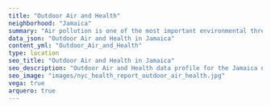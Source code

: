 ```yaml
---
title: "Outdoor Air and Health"
neighborhood: "Jamaica"
summary: "Air pollution is one of the most important environmental threats to urban populations and while all people are exposed, pollutant emissions, levels of exposure, and population vulnerability vary across neighborhoods. Exposures to common air pollutants have been linked to respiratory and cardiovascular diseases, cancers, and premature deaths."
data_json: "Outdoor Air and Health in Jamaica"
content_yml: "Outdoor_Air_and_Health"
type: location
seo_title: "Outdoor Air and Health in Jamaica"
seo_description: "Outdoor Air and Health data profile for the Jamaica neighborhood of NYC."
seo_image: "images/nyc_health_report_outdoor_air_health.jpg"
vega: true
arquero: true
---
```

